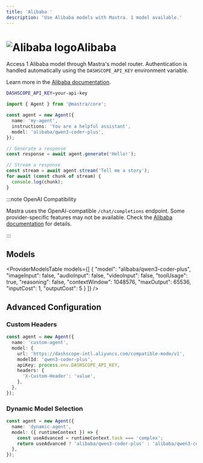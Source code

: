 ```yaml
---
title: 'Alibaba '
description: 'Use Alibaba models with Mastra. 1 model available.'
---
```


# <img src="https://models.dev/logos/alibaba.svg" alt="Alibaba logo" className="inline w-8 h-8 mr-2 align-middle dark:invert dark:brightness-0 dark:contrast-200" />Alibaba

Access 1 Alibaba model through Mastra's model router. Authentication is handled automatically using the `DASHSCOPE_API_KEY` environment variable.

Learn more in the [Alibaba documentation](https://www.alibabacloud.com/help/en/model-studio/models).

```bash
DASHSCOPE_API_KEY=your-api-key
```

```typescript
import { Agent } from '@mastra/core';

const agent = new Agent({
  name: 'my-agent',
  instructions: 'You are a helpful assistant',
  model: 'alibaba/qwen3-coder-plus',
});

// Generate a response
const response = await agent.generate('Hello!');

// Stream a response
const stream = await agent.stream('Tell me a story');
for await (const chunk of stream) {
  console.log(chunk);
}
```

:::note OpenAI Compatibility

Mastra uses the OpenAI-compatible `/chat/completions` endpoint. Some provider-specific features may not be available. Check the [Alibaba documentation](https://www.alibabacloud.com/help/en/model-studio/models) for details.

:::

## Models

<ProviderModelsTable
models={[
{
"model": "alibaba/qwen3-coder-plus",
"imageInput": false,
"audioInput": false,
"videoInput": false,
"toolUsage": true,
"reasoning": false,
"contextWindow": 1048576,
"maxOutput": 65536,
"inputCost": 1,
"outputCost": 5
}
]}
/>

## Advanced Configuration

### Custom Headers

```typescript
const agent = new Agent({
  name: 'custom-agent',
  model: {
    url: 'https://dashscope-intl.aliyuncs.com/compatible-mode/v1',
    modelId: 'qwen3-coder-plus',
    apiKey: process.env.DASHSCOPE_API_KEY,
    headers: {
      'X-Custom-Header': 'value',
    },
  },
});
```

### Dynamic Model Selection

```typescript
const agent = new Agent({
  name: 'dynamic-agent',
  model: ({ runtimeContext }) => {
    const useAdvanced = runtimeContext.task === 'complex';
    return useAdvanced ? 'alibaba/qwen3-coder-plus' : 'alibaba/qwen3-coder-plus';
  },
});
```
